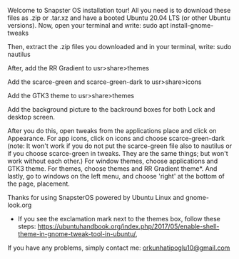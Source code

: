 Welcome to Snapster OS installation tour!
All you need is to download these files as .zip or .tar.xz and have a booted Ubuntu 20.04 LTS (or other Ubuntu versions).
Now, open your terminal and write:
sudo apt install-gnome-tweaks

Then, extract the .zip files you downloaded and in your terminal, write:
sudo nautilus

After, add the RR Gradient to usr>share>themes

Add the scarce-green and scarce-green-dark to usr>share>icons

Add the GTK3 theme to usr>share>themes

Add the background picture to the backround boxes for both Lock and desktop screen.

After you do this, open tweaks from the applications place and click on Appearance.
For app icons, click on icons and choose scarce-green-dark (note: It won't work if you do not put the scarce-green file also to nautilus or if you choose scarce-green in tweaks. They are the same things; but won't work without each other.)
For window themes, choose applications and GTK3 theme.
For themes, choose themes and RR Gradient theme*.
And lastly, go to windows on the left menu, and choose 'right' at the bottom of the page, placement.

Thanks for using SnapsterOS powered by Ubuntu Linux and gnome-look.org

* If you see the exclamation mark next to the themes box, follow these steps: https://ubuntuhandbook.org/index.php/2017/05/enable-shell-theme-in-gnome-tweak-tool-in-ubuntu/,


If you have any problems, simply contact me: orkunhatipoglu10@gmail.com

